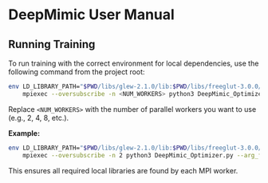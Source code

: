 # DeepMimic User Manual

## Running Training

To run training with the correct environment for local dependencies, use the following command from the project root:

```bash
env LD_LIBRARY_PATH="$PWD/libs/glew-2.1.0/lib:$PWD/libs/freeglut-3.0.0/install/lib:$PWD/libs/bullet3-2.88/install/lib${LD_LIBRARY_PATH:+:$LD_LIBRARY_PATH}" \
    mpiexec --oversubscribe -n <NUM_WORKERS> python3 DeepMimic_Optimizer.py --arg_file args/train_humanoid3d_spinkick_args.txt --num_workers <NUM_WORKERS>
```

Replace `<NUM_WORKERS>` with the number of parallel workers you want to use (e.g., 2, 4, 8, etc.).

**Example:**
```bash
env LD_LIBRARY_PATH="$PWD/libs/glew-2.1.0/lib:$PWD/libs/freeglut-3.0.0/install/lib:$PWD/libs/bullet3-2.88/install/lib${LD_LIBRARY_PATH:+:$LD_LIBRARY_PATH}" \
    mpiexec --oversubscribe -n 2 python3 DeepMimic_Optimizer.py --arg_file args/train_humanoid3d_spinkick_args.txt --num_workers 2
```

This ensures all required local libraries are found by each MPI worker. 